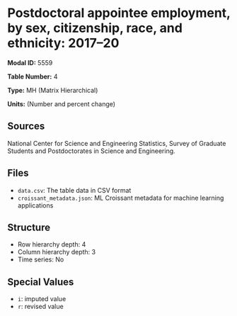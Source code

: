 # Postdoctoral appointee employment, by sex, citizenship, race, and ethnicity: 2017&#8211;20

**Modal ID:** 5559

**Table Number:** 4

**Type:** MH (Matrix Hierarchical)

**Units:** (Number and percent change)

## Sources

National Center for Science and Engineering Statistics, Survey of Graduate Students and Postdoctorates in Science and Engineering.

## Files

- `data.csv`: The table data in CSV format
- `croissant_metadata.json`: ML Croissant metadata for machine learning applications

## Structure

- Row hierarchy depth: 4
- Column hierarchy depth: 3
- Time series: No

## Special Values

- `i`: imputed value
- `r`: revised value
